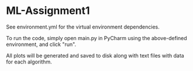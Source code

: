 # ML-Assignment1

See environment.yml for the virtual environment dependencies. 

To run the code, simply open main.py in PyCharm using the above-defined environment, and click "run". 

All plots will be generated and saved to disk along with text files with data for each algorithm. 

